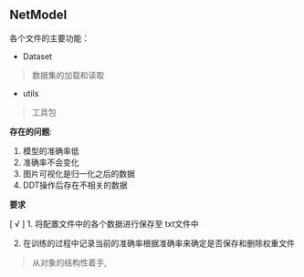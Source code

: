 ## NetModel


各个文件的主要功能：
 
- Dataset
> 数据集的加载和读取

- utils
> 工具包


**存在的问题**:

1. 模型的准确率低
2. 准确率不会变化
3. 图片可视化是归一化之后的数据
4. DDT操作后存在不相关的数据

**要求**

[ √ ] 1. 将配置文件中的各个数据进行保存至 txt文件中

2. 在训练的过程中记录当前的准确率根据准确率来确定是否保存和删除权重文件


> 从对象的结构性着手,




